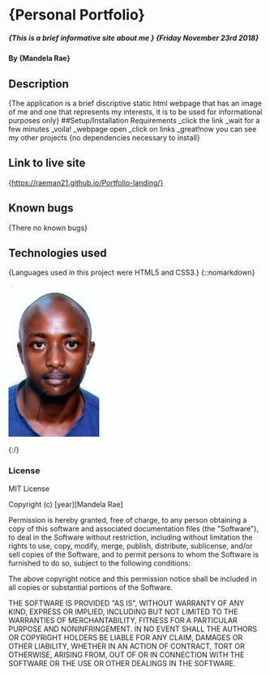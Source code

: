 # {Personal Portfolio}

##### {This is a brief informative site about me } {Friday November 23rd 2018}

#### By **{Mandela Rae}**

## Description

{The application is a brief discriptive static html webpage that has an image of me and one that represents my interests, it is to be used for informational purposes only}
\##Setup/Installation Requirements
_click the link
_wait for a few minutes
_voila!
_webpage open
_click on links
_great!now you can see my other projects
{no dependencies necessary to install}

## Link to live site
{https://raeman21.github.io/Portfolio-landing/}

## Known bugs

{There no known bugs}

## Technologies used

{Languages used in this project were HTML5 and CSS3.}
{::nomarkdown}

<img src="img/editedheadshot.jpg">

{:/}

### License

MIT License

Copyright (c) [year][Mandela Rae]

Permission is hereby granted, free of charge, to any person obtaining a copy
of this software and associated documentation files (the "Software"), to deal
in the Software without restriction, including without limitation the rights
to use, copy, modify, merge, publish, distribute, sublicense, and/or sell
copies of the Software, and to permit persons to whom the Software is
furnished to do so, subject to the following conditions:

The above copyright notice and this permission notice shall be included in all
copies or substantial portions of the Software.

THE SOFTWARE IS PROVIDED "AS IS", WITHOUT WARRANTY OF ANY KIND, EXPRESS OR
IMPLIED, INCLUDING BUT NOT LIMITED TO THE WARRANTIES OF MERCHANTABILITY,
FITNESS FOR A PARTICULAR PURPOSE AND NONINFRINGEMENT. IN NO EVENT SHALL THE
AUTHORS OR COPYRIGHT HOLDERS BE LIABLE FOR ANY CLAIM, DAMAGES OR OTHER
LIABILITY, WHETHER IN AN ACTION OF CONTRACT, TORT OR OTHERWISE, ARISING FROM,
OUT OF OR IN CONNECTION WITH THE SOFTWARE OR THE USE OR OTHER DEALINGS IN THE
SOFTWARE.
